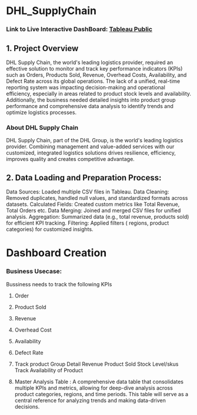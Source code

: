 # DHL_SupplyChain

### **Link to Live Interactive DashBoard**: [Tableau Public ](https://public.tableau.com/app/profile/pushpanjali.prasad/viz/DHLSupplyChainAnalytics_17269138293540/ExecutiveHomePage)

## 1. Project Overview
DHL Supply Chain, the world's leading logistics provider, required an effective solution to monitor and track key performance indicators (KPIs) such as Orders, Products Sold, Revenue, Overhead Costs, Availability, and Defect Rate across its global operations. The lack of a unified, real-time reporting system was impacting decision-making and operational efficiency, especially in areas related to product stock levels and availability. Additionally, the business needed detailed insights into product group performance and comprehensive data analysis to identify trends and optimize logistics processes.

### About DHL Supply Chain
DHL Supply Chain, part of the DHL Group, is the world's leading logistics provider. Combining management and value-added services with our customized, integrated logistics solutions drives resilience, efficiency, improves quality and creates competitive advantage.

## 2. Data Loading and Preparation Process:
 
Data Sources: Loaded multiple CSV files in Tableau.
Data Cleaning: Removed duplicates, handled null values, and standardized formats across datasets.
Calculated Fields: Created custom metrics like Total Revenue, Total Orders etc.
Data Merging: Joined and merged CSV files for unified analysis.
Aggregation: Summarized data (e.g., total revenue, products sold) for efficient KPI tracking.
Filtering: Applied filters ( regions, product categories) for customized insights.

# Dashboard Creation

### Business Usecase:
Bussiness needs to track the following KPIs
1. Order
2. Product Sold
3. Revenue
4. Overhead Cost
5. Availability
6. Defect Rate

2. Track product Group Detail
Revenue
Product Sold
Stock Level/skus
 Track Availability of Product

4. Master Analysis Table : A comprehensive data table that consolidates multiple KPIs and metrics, allowing for deep-dive analysis across product categories, regions, and time periods. This table will serve as a central reference for analyzing trends and making data-driven decisions.



